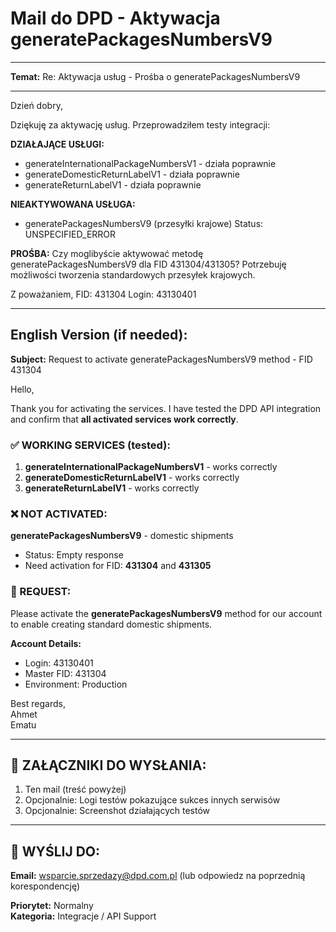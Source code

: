 # Mail do DPD - Aktywacja generatePackagesNumbersV9

---

**Temat:** Re: Aktywacja usług - Prośba o generatePackagesNumbersV9

---

Dzień dobry,

Dziękuję za aktywację usług. Przeprowadziłem testy integracji:

**DZIAŁAJĄCE USŁUGI:**
- generateInternationalPackageNumbersV1 - działa poprawnie
- generateDomesticReturnLabelV1 - działa poprawnie  
- generateReturnLabelV1 - działa poprawnie

**NIEAKTYWOWANA USŁUGA:**
- generatePackagesNumbersV9 (przesyłki krajowe)
  Status: UNSPECIFIED_ERROR

**PROŚBA:**
Czy moglibyście aktywować metodę generatePackagesNumbersV9 dla FID 431304/431305?
Potrzebuję możliwości tworzenia standardowych przesyłek krajowych.

Z poważaniem,
FID: 431304
Login: 43130401

---

## English Version (if needed):

**Subject:** Request to activate generatePackagesNumbersV9 method - FID 431304

Hello,

Thank you for activating the services. I have tested the DPD API integration and confirm that **all activated services work correctly**.

### ✅ WORKING SERVICES (tested):

1. **generateInternationalPackageNumbersV1** - works correctly
2. **generateDomesticReturnLabelV1** - works correctly
3. **generateReturnLabelV1** - works correctly

### ❌ NOT ACTIVATED:

**generatePackagesNumbersV9** - domestic shipments
- Status: Empty response
- Need activation for FID: **431304** and **431305**

### 🎯 REQUEST:

Please activate the **generatePackagesNumbersV9** method for our account to enable creating standard domestic shipments.

**Account Details:**
- Login: 43130401
- Master FID: 431304
- Environment: Production

Best regards,  
Ahmet  
Ematu

---

## 📎 ZAŁĄCZNIKI DO WYSŁANIA:

1. Ten mail (treść powyżej)
2. Opcjonalnie: Logi testów pokazujące sukces innych serwisów
3. Opcjonalnie: Screenshot działających testów

---

## 📧 WYŚLIJ DO:

**Email:** wsparcie.sprzedazy@dpd.com.pl (lub odpowiedz na poprzednią korespondencję)

**Priorytet:** Normalny  
**Kategoria:** Integracje / API Support
